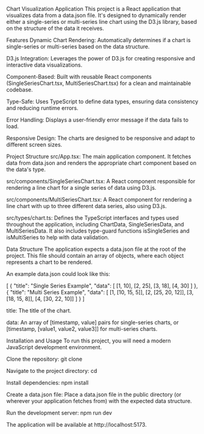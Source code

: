 Chart Visualization Application
This project is a React application that visualizes data from a data.json file. It's designed to dynamically render either a single-series or multi-series line chart using the D3.js library, based on the structure of the data it receives.

Features
Dynamic Chart Rendering: Automatically determines if a chart is single-series or multi-series based on the data structure.

D3.js Integration: Leverages the power of D3.js for creating responsive and interactive data visualizations.

Component-Based: Built with reusable React components (SingleSeriesChart.tsx, MultiSeriesChart.tsx) for a clean and maintainable codebase.

Type-Safe: Uses TypeScript to define data types, ensuring data consistency and reducing runtime errors.

Error Handling: Displays a user-friendly error message if the data fails to load.

Responsive Design: The charts are designed to be responsive and adapt to different screen sizes.

Project Structure
src/App.tsx: The main application component. It fetches data from data.json and renders the appropriate chart component based on the data's type.

src/components/SingleSeriesChart.tsx: A React component responsible for rendering a line chart for a single series of data using D3.js.

src/components/MultiSeriesChart.tsx: A React component for rendering a line chart with up to three different data series, also using D3.js.

src/types/chart.ts: Defines the TypeScript interfaces and types used throughout the application, including ChartData, SingleSeriesData, and MultiSeriesData. It also includes type-guard functions isSingleSeries and isMultiSeries to help with data validation.

Data Structure
The application expects a data.json file at the root of the project. This file should contain an array of objects, where each object represents a chart to be rendered.

An example data.json could look like this:

[
  {
    "title": "Single Series Example",
    "data": [
      [1, 10],
      [2, 25],
      [3, 18],
      [4, 30]
    ]
  },
  {
    "title": "Multi Series Example",
    "data": [
      [1, [10, 15, 5]],
      [2, [25, 20, 12]],
      [3, [18, 15, 8]],
      [4, [30, 22, 10]]
    ]
  }
]

title: The title of the chart.

data: An array of [timestamp, value] pairs for single-series charts, or [timestamp, [value1, value2, value3]] for multi-series charts.

Installation and Usage
To run this project, you will need a modern JavaScript development environment.

Clone the repository:
git clone <repository-url>

Navigate to the project directory:
cd <project-name>

Install dependencies:
npm install

Create a data.json file:
Place a data.json file in the public directory (or wherever your application fetches from) with the expected data structure.

Run the development server:
npm run dev

The application will be available at http://localhost:5173.
